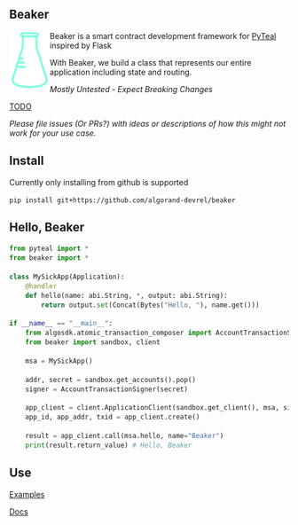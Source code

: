Beaker
------
<img align="left" src="beaker.png" margin="10px" >

Beaker is a smart contract development framework for [PyTeal](https://github.com/algorand/pyteal) inspired by Flask


With Beaker, we build a class that represents our entire application including state and routing.

*Mostly Untested - Expect Breaking Changes* 

[TODO](TODO.md)

*Please file issues (Or PRs?) with ideas or descriptions of how this might not work for your use case.*

## Install

Currently only installing from github is supported

`pip install git+https://github.com/algorand-devrel/beaker`

## Hello, Beaker

```py
from pyteal import *
from beaker import *

class MySickApp(Application):
    @handler
    def hello(name: abi.String, *, output: abi.String):
        return output.set(Concat(Bytes("Hello, "), name.get()))

if __name__ == "__main__":
    from algosdk.atomic_transaction_composer import AccountTransactionSigner
    from beaker import sandbox, client

    msa = MySickApp()

    addr, secret = sandbox.get_accounts().pop()
    signer = AccountTransactionSigner(secret)

    app_client = client.ApplicationClient(sandbox.get_client(), msa, signer=signer)
    app_id, app_addr, txid = app_client.create()

    result = app_client.call(msa.hello, name="Beaker")
    print(result.return_value) # Hello, Beaker
```

## Use

[Examples](/examples/)

[Docs](https://beaker.algo.xyz)
